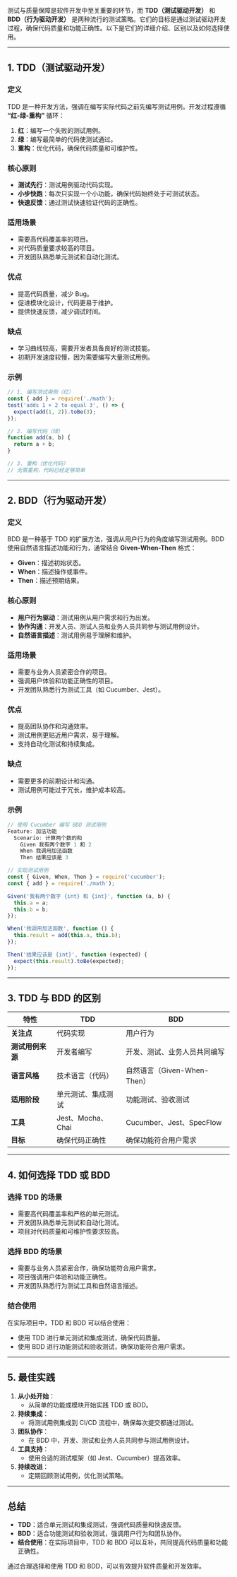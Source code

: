 测试与质量保障是软件开发中至关重要的环节，而 **TDD（测试驱动开发）** 和 **BDD（行为驱动开发）** 是两种流行的测试策略。它们的目标是通过测试驱动开发过程，确保代码质量和功能正确性。以下是它们的详细介绍、区别以及如何选择使用。

---

## **1. TDD（测试驱动开发）**
### **定义**
TDD 是一种开发方法，强调在编写实际代码之前先编写测试用例。开发过程遵循 **“红-绿-重构”** 循环：
1. **红**：编写一个失败的测试用例。
2. **绿**：编写最简单的代码使测试通过。
3. **重构**：优化代码，确保代码质量和可维护性。

### **核心原则**
- **测试先行**：测试用例驱动代码实现。
- **小步快跑**：每次只实现一个小功能，确保代码始终处于可测试状态。
- **快速反馈**：通过测试快速验证代码的正确性。

### **适用场景**
- 需要高代码覆盖率的项目。
- 对代码质量要求较高的项目。
- 开发团队熟悉单元测试和自动化测试。

### **优点**
- 提高代码质量，减少 Bug。
- 促进模块化设计，代码更易于维护。
- 提供快速反馈，减少调试时间。

### **缺点**
- 学习曲线较高，需要开发者具备良好的测试技能。
- 初期开发速度较慢，因为需要编写大量测试用例。

### **示例**
```javascript
// 1. 编写测试用例（红）
const { add } = require('./math');
test('adds 1 + 2 to equal 3', () => {
  expect(add(1, 2)).toBe(3);
});

// 2. 编写代码（绿）
function add(a, b) {
  return a + b;
}

// 3. 重构（优化代码）
// 无需重构，代码已经足够简单
```

---

## **2. BDD（行为驱动开发）**
### **定义**
BDD 是一种基于 TDD 的扩展方法，强调从用户行为的角度编写测试用例。BDD 使用自然语言描述功能和行为，通常结合 **Given-When-Then** 格式：
- **Given**：描述初始状态。
- **When**：描述操作或事件。
- **Then**：描述预期结果。

### **核心原则**
- **用户行为驱动**：测试用例从用户需求和行为出发。
- **协作沟通**：开发人员、测试人员和业务人员共同参与测试用例设计。
- **自然语言描述**：测试用例易于理解和维护。

### **适用场景**
- 需要与业务人员紧密合作的项目。
- 强调用户体验和功能正确性的项目。
- 开发团队熟悉行为测试工具（如 Cucumber、Jest）。

### **优点**
- 提高团队协作和沟通效率。
- 测试用例更贴近用户需求，易于理解。
- 支持自动化测试和持续集成。

### **缺点**
- 需要更多的前期设计和沟通。
- 测试用例可能过于冗长，维护成本较高。

### **示例**
```javascript
// 使用 Cucumber 编写 BDD 测试用例
Feature: 加法功能
  Scenario: 计算两个数的和
    Given 我有两个数字 1 和 2
    When 我调用加法函数
    Then 结果应该是 3

// 实现测试用例
const { Given, When, Then } = require('cucumber');
const { add } = require('./math');

Given('我有两个数字 {int} 和 {int}', function (a, b) {
  this.a = a;
  this.b = b;
});

When('我调用加法函数', function () {
  this.result = add(this.a, this.b);
});

Then('结果应该是 {int}', function (expected) {
  expect(this.result).toBe(expected);
});
```

---

## **3. TDD 与 BDD 的区别**
| **特性**            | **TDD**                          | **BDD**                          |
|---------------------|-----------------------------------|-----------------------------------|
| **关注点**           | 代码实现                          | 用户行为                          |
| **测试用例来源**     | 开发者编写                        | 开发、测试、业务人员共同编写      |
| **语言风格**         | 技术语言（代码）                  | 自然语言（Given-When-Then）      |
| **适用阶段**         | 单元测试、集成测试                | 功能测试、验收测试                |
| **工具**             | Jest、Mocha、Chai                | Cucumber、Jest、SpecFlow         |
| **目标**             | 确保代码正确性                    | 确保功能符合用户需求              |

---

## **4. 如何选择 TDD 或 BDD**
### **选择 TDD 的场景**
- 需要高代码覆盖率和严格的单元测试。
- 开发团队熟悉单元测试和自动化测试。
- 项目对代码质量和可维护性要求较高。

### **选择 BDD 的场景**
- 需要与业务人员紧密合作，确保功能符合用户需求。
- 项目强调用户体验和功能正确性。
- 开发团队熟悉行为测试工具和自然语言描述。

### **结合使用**
在实际项目中，TDD 和 BDD 可以结合使用：
- 使用 TDD 进行单元测试和集成测试，确保代码质量。
- 使用 BDD 进行功能测试和验收测试，确保功能符合用户需求。

---

## **5. 最佳实践**
1. **从小处开始**：
   - 从简单的功能或模块开始实践 TDD 或 BDD。
2. **持续集成**：
   - 将测试用例集成到 CI/CD 流程中，确保每次提交都通过测试。
3. **团队协作**：
   - 在 BDD 中，开发、测试和业务人员共同参与测试用例设计。
4. **工具支持**：
   - 使用合适的测试框架（如 Jest、Cucumber）提高效率。
5. **持续改进**：
   - 定期回顾测试用例，优化测试策略。

---

## **总结**
- **TDD**：适合单元测试和集成测试，强调代码质量和快速反馈。
- **BDD**：适合功能测试和验收测试，强调用户行为和团队协作。
- **结合使用**：在实际项目中，TDD 和 BDD 可以互补，共同提高代码质量和功能正确性。

通过合理选择和使用 TDD 和 BDD，可以有效提升软件质量和开发效率。